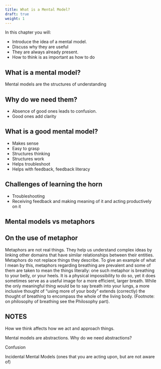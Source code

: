 ```yaml
---
title: What is a Mental Model?
draft: true
weight: 1
---
```


In this chapter you will:

- Introduce the idea of a mental model.
- Discuss why they are useful
- They are always already present.
- How to think is as important as how to do

## What is a mental model?

Mental models are the structures of understanding


## Why do we need them?
- Absence of good ones leads to confusion.
- Good ones add clarity

## What is a good mental model?
- Makes sense
- Easy to grasp
- Structures thinking
- Structures work
- Helps troubleshoot
- Helps with feedback, feedback literacy


## Challenges of learning the horn
- Troubleshooting
- Receiving feedback and making meaning of it and acting productively on it

## Mental models vs metaphors

## On the use of metaphor

Metaphors are not real things. They help us understand complex ideas by linking other domains that have similar relationships between their entities. Metaphors do not replace things they describe. To give an example of what I mean by this, metaphors regarding breathing are prevalent and some of them are taken to mean the things literally: one such metaphor is breathing to your belly, or your heels. It is a physical impossibility to do so, yet it does sometimes serve as a useful image for a more efficient, larger breath. While the only meaningful thing would be to say breath into your lungs, a more inclusive thought of “using more of your body” extends (correctly) the thought of breathing to encompass the whole of the living body. (Footnote: on philosophy of breathing see the Philosophy part).


## NOTES
How we think affects how we act and approach things.

Mental models are abstractions. Why do we need abstractions?

Confusion

Incidental Mental Models (ones that you are acting upon, but are not aware of)
